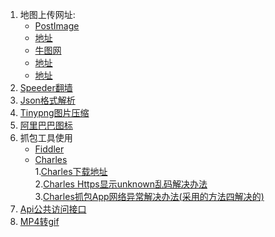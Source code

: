 1. 地图上传网址:  
	- [PostImage](https://postimages.org/)  
	- [地址](http://www.bbvdd.com/)  
	- [牛图网](https://www.niupic.com/)  
	- [地址](https://imgbb.com/)  
	- [地址](http://xiaofengsky.free.fr/)  
2. [Speeder翻墙](https://www.speederss.best/user)  
3. [Json格式解析](http://json.cn/)  
4. [Tinypng图片压缩](https://tinypng.com/)  
5. [阿里巴巴图标](https://www.iconfont.cn/home/index?spm=a313x.7781069.1998910419.2)  
6. 抓包工具使用  
	- [Fiddler](https://www.cnblogs.com/yyhh/p/5140852.html)  
	- [Charles](https://www.cnblogs.com/peng-lan/p/11242954.html)  
		1.[Charles下载地址](https://www.charlesproxy.com/latest-release/download.do)  
		2.[Charles Https显示unknown乱码解决办法](https://www.deepsc.net/index.php/archives/210/)<!--Google搜索找打的解决办法,部分能够解决Https乱码问题,抓包的APP是开吧-->  
		3.[Charles抓包App网络异常解决办法(采用的方法四解决的)](https://www.jianshu.com/p/b3acf7ca4ddb)
7. [Api公共访问接口](https://www.jianshu.com/p/727c87f14ca8)  
8. [MP4转gif](https://convertio.co/zh/)  
